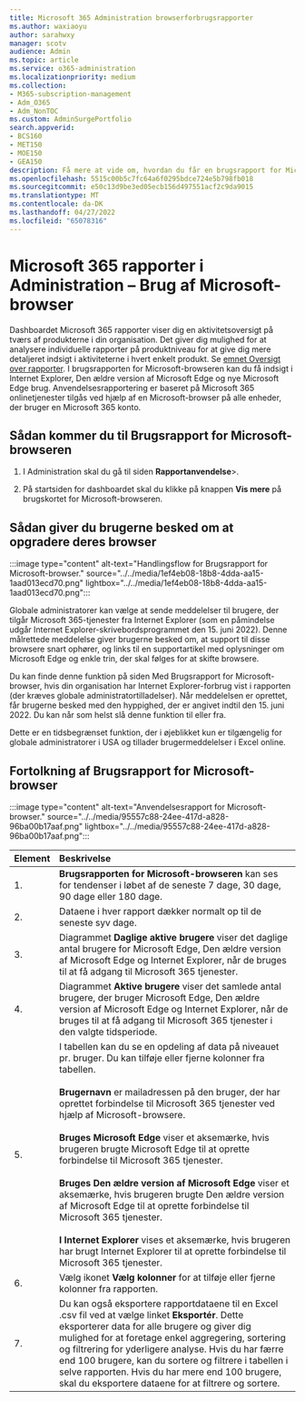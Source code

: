 ```yaml
---
title: Microsoft 365 Administration browserforbrugsrapporter
ms.author: waxiaoyu
author: sarahwxy
manager: scotv
audience: Admin
ms.topic: article
ms.service: o365-administration
ms.localizationpriority: medium
ms.collection:
- M365-subscription-management
- Adm_O365
- Adm_NonTOC
ms.custom: AdminSurgePortfolio
search.appverid:
- BCS160
- MET150
- MOE150
- GEA150
description: Få mere at vide om, hvordan du får en brugsrapport for Microsoft-browseren ved hjælp af dashboardet Microsoft 365 Rapporter i Microsoft 365 Administration.
ms.openlocfilehash: 5515c00b5c7fc64a6f0295bdce724e5b798fb018
ms.sourcegitcommit: e50c13d9be3ed05ecb156d497551acf2c9da9015
ms.translationtype: MT
ms.contentlocale: da-DK
ms.lasthandoff: 04/27/2022
ms.locfileid: "65078316"
---
```

# <a name="microsoft-365-reports-in-the-admin-center---microsoft-browser-usage"></a>Microsoft 365 rapporter i Administration – Brug af Microsoft-browser

Dashboardet Microsoft 365 rapporter viser dig en aktivitetsoversigt på tværs af produkterne i din organisation. Det giver dig mulighed for at analysere individuelle rapporter på produktniveau for at give dig mere detaljeret indsigt i aktiviteterne i hvert enkelt produkt. Se [emnet Oversigt over rapporter](activity-reports.md). I brugsrapporten for Microsoft-browseren kan du få indsigt i Internet Explorer, Den ældre version af Microsoft Edge og nye Microsoft Edge brug. Anvendelsesrapportering er baseret på Microsoft 365 onlinetjenester tilgås ved hjælp af en Microsoft-browser på alle enheder, der bruger en Microsoft 365 konto.

## <a name="how-to-get-to-the-microsoft-browser-usage-report"></a>Sådan kommer du til Brugsrapport for Microsoft-browseren

1. I Administration skal du gå til siden **Rapportanvendelse**\>.<b><a href="https://go.microsoft.com/fwlink/p/?linkid=2074756" target="_blank"></a></b>

2. På startsiden for dashboardet skal du klikke på knappen **Vis mere** på brugskortet for Microsoft-browseren.

## <a name="how-to-notify-users-to-upgrade-their-browser"></a>Sådan giver du brugerne besked om at opgradere deres browser

:::image type="content" alt-text="Handlingsflow for Brugsrapport for Microsoft-browser." source="../../media/1ef4eb08-18b8-4dda-aa15-1aad013ecd70.png" lightbox="../../media/1ef4eb08-18b8-4dda-aa15-1aad013ecd70.png":::

Globale administratorer kan vælge at sende meddelelser til brugere, der tilgår Microsoft 365-tjenester fra Internet Explorer (som en påmindelse udgår Internet Explorer-skrivebordsprogrammet den 15. juni 2022). Denne målrettede meddelelse giver brugerne besked om, at support til disse browsere snart ophører, og links til en supportartikel med oplysninger om Microsoft Edge og enkle trin, der skal følges for at skifte browsere. 

Du kan finde denne funktion på siden Med Brugsrapport for Microsoft-browser, hvis din organisation har Internet Explorer-forbrug vist i rapporten (der kræves globale administratortilladelser). Når meddelelsen er oprettet, får brugerne besked med den hyppighed, der er angivet indtil den 15. juni 2022. Du kan når som helst slå denne funktion til eller fra.

Dette er en tidsbegrænset funktion, der i øjeblikket kun er tilgængelig for globale administratorer i USA og tillader brugermeddelelser i Excel online.

## <a name="interpret-the-microsoft-browser-usage-report"></a>Fortolkning af Brugsrapport for Microsoft-browser

:::image type="content" alt-text="Anvendelsesrapport for Microsoft-browser." source="../../media/95557c88-24ee-417d-a828-96ba00b17aaf.png" lightbox="../../media/95557c88-24ee-417d-a828-96ba00b17aaf.png":::

|Element|Beskrivelse|
|:-----|:-----|
|1. |**Brugsrapporten for Microsoft-browseren** kan ses for tendenser i løbet af de seneste 7 dage, 30 dage, 90 dage eller 180 dage. |
|2. |Dataene i hver rapport dækker normalt op til de seneste syv dage. |
|3. |Diagrammet **Daglige aktive brugere** viser det daglige antal brugere for Microsoft Edge, Den ældre version af Microsoft Edge og Internet Explorer, når de bruges til at få adgang til Microsoft 365 tjenester. |
|4. |Diagrammet **Aktive brugere** viser det samlede antal brugere, der bruger Microsoft Edge, Den ældre version af Microsoft Edge og Internet Explorer, når de bruges til at få adgang til Microsoft 365 tjenester i den valgte tidsperiode. |
|5. |I tabellen kan du se en opdeling af data på niveauet pr. bruger. Du kan tilføje eller fjerne kolonner fra tabellen. <br/><br/>**Brugernavn** er mailadressen på den bruger, der har oprettet forbindelse til Microsoft 365 tjenester ved hjælp af Microsoft-browsere.<br><br/>**Bruges Microsoft Edge** viser et aksemærke, hvis brugeren brugte Microsoft Edge til at oprette forbindelse til Microsoft 365 tjenester.<br/><br/>**Bruges Den ældre version af Microsoft Edge** viser et aksemærke, hvis brugeren brugte Den ældre version af Microsoft Edge til at oprette forbindelse til Microsoft 365 tjenester.<br/><br/>**I Internet Explorer** vises et aksemærke, hvis brugeren har brugt Internet Explorer til at oprette forbindelse til Microsoft 365 tjenester. |
|6. |Vælg ikonet **Vælg kolonner** for at tilføje eller fjerne kolonner fra rapporten.|
|7. |Du kan også eksportere rapportdataene til en Excel .csv fil ved at vælge linket **Eksportér**. Dette eksporterer data for alle brugere og giver dig mulighed for at foretage enkel aggregering, sortering og filtrering for yderligere analyse. Hvis du har færre end 100 brugere, kan du sortere og filtrere i tabellen i selve rapporten. Hvis du har mere end 100 brugere, skal du eksportere dataene for at filtrere og sortere.|
